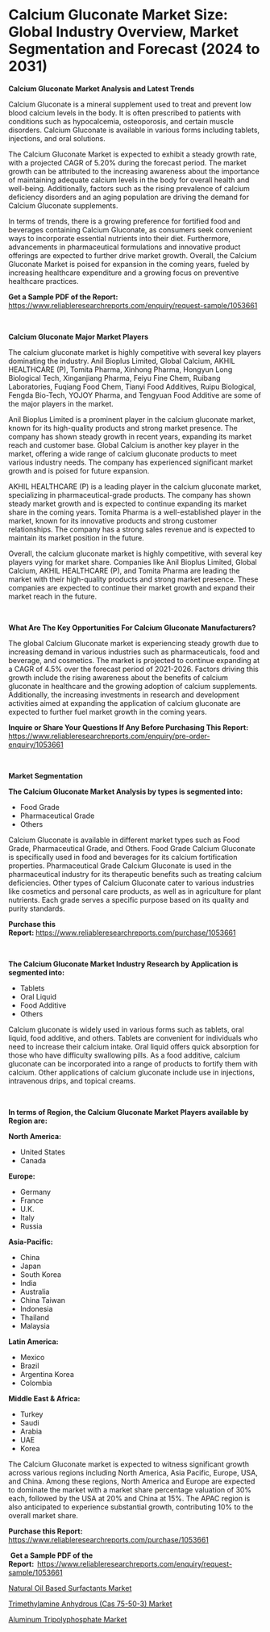 <p><h1>Calcium Gluconate Market Size: Global Industry Overview, Market Segmentation and Forecast (2024 to 2031)</h1></p><p><strong>Calcium Gluconate Market Analysis and Latest Trends</strong></p>
<p><p>Calcium Gluconate is a mineral supplement used to treat and prevent low blood calcium levels in the body. It is often prescribed to patients with conditions such as hypocalcemia, osteoporosis, and certain muscle disorders. Calcium Gluconate is available in various forms including tablets, injections, and oral solutions.</p><p>The Calcium Gluconate Market is expected to exhibit a steady growth rate, with a projected CAGR of 5.20% during the forecast period. The market growth can be attributed to the increasing awareness about the importance of maintaining adequate calcium levels in the body for overall health and well-being. Additionally, factors such as the rising prevalence of calcium deficiency disorders and an aging population are driving the demand for Calcium Gluconate supplements.</p><p>In terms of trends, there is a growing preference for fortified food and beverages containing Calcium Gluconate, as consumers seek convenient ways to incorporate essential nutrients into their diet. Furthermore, advancements in pharmaceutical formulations and innovative product offerings are expected to further drive market growth. Overall, the Calcium Gluconate Market is poised for expansion in the coming years, fueled by increasing healthcare expenditure and a growing focus on preventive healthcare practices.</p></p>
<p><strong>Get a Sample PDF of the Report:&nbsp;</strong> <a href="https://www.reliableresearchreports.com/enquiry/request-sample/1053661">https://www.reliableresearchreports.com/enquiry/request-sample/1053661</a></p>
<p>&nbsp;</p>
<p><strong>Calcium Gluconate Major Market Players</strong></p>
<p><p>The calcium gluconate market is highly competitive with several key players dominating the industry. Anil Bioplus Limited, Global Calcium, AKHIL HEALTHCARE (P), Tomita Pharma, Xinhong Pharma, Hongyun Long Biological Tech, Xinganjiang Pharma, Feiyu Fine Chem, Ruibang Laboratories, Fuqiang Food Chem, Tianyi Food Additives, Ruipu Biological, Fengda Bio-Tech, YOJOY Pharma, and Tengyuan Food Additive are some of the major players in the market.</p><p>Anil Bioplus Limited is a prominent player in the calcium gluconate market, known for its high-quality products and strong market presence. The company has shown steady growth in recent years, expanding its market reach and customer base. Global Calcium is another key player in the market, offering a wide range of calcium gluconate products to meet various industry needs. The company has experienced significant market growth and is poised for future expansion.</p><p>AKHIL HEALTHCARE (P) is a leading player in the calcium gluconate market, specializing in pharmaceutical-grade products. The company has shown steady market growth and is expected to continue expanding its market share in the coming years. Tomita Pharma is a well-established player in the market, known for its innovative products and strong customer relationships. The company has a strong sales revenue and is expected to maintain its market position in the future.</p><p>Overall, the calcium gluconate market is highly competitive, with several key players vying for market share. Companies like Anil Bioplus Limited, Global Calcium, AKHIL HEALTHCARE (P), and Tomita Pharma are leading the market with their high-quality products and strong market presence. These companies are expected to continue their market growth and expand their market reach in the future.</p></p>
<p>&nbsp;</p>
<p><strong>What Are The Key Opportunities For Calcium Gluconate Manufacturers?</strong></p>
<p><p>The global Calcium Gluconate market is experiencing steady growth due to increasing demand in various industries such as pharmaceuticals, food and beverage, and cosmetics. The market is projected to continue expanding at a CAGR of 4.5% over the forecast period of 2021-2026. Factors driving this growth include the rising awareness about the benefits of calcium gluconate in healthcare and the growing adoption of calcium supplements. Additionally, the increasing investments in research and development activities aimed at expanding the application of calcium gluconate are expected to further fuel market growth in the coming years.</p></p>
<p><strong>Inquire or Share Your Questions If Any Before Purchasing This Report:</strong> <a href="https://www.reliableresearchreports.com/enquiry/pre-order-enquiry/1053661">https://www.reliableresearchreports.com/enquiry/pre-order-enquiry/1053661</a></p>
<p>&nbsp;</p>
<p><strong>Market Segmentation</strong></p>
<p><strong>The Calcium Gluconate Market Analysis by types is segmented into:</strong></p>
<p><ul><li>Food Grade</li><li>Pharmaceutical Grade</li><li>Others</li></ul></p>
<p><p>Calcium Gluconate is available in different market types such as Food Grade, Pharmaceutical Grade, and Others. Food Grade Calcium Gluconate is specifically used in food and beverages for its calcium fortification properties. Pharmaceutical Grade Calcium Gluconate is used in the pharmaceutical industry for its therapeutic benefits such as treating calcium deficiencies. Other types of Calcium Gluconate cater to various industries like cosmetics and personal care products, as well as in agriculture for plant nutrients. Each grade serves a specific purpose based on its quality and purity standards.</p></p>
<p><strong>Purchase this Report:&nbsp;</strong><a href="https://www.reliableresearchreports.com/purchase/1053661">https://www.reliableresearchreports.com/purchase/1053661</a></p>
<p>&nbsp;</p>
<p><strong>The Calcium Gluconate Market Industry Research by Application is segmented into:</strong></p>
<p><ul><li>Tablets</li><li>Oral Liquid</li><li>Food Additive</li><li>Others</li></ul></p>
<p><p>Calcium gluconate is widely used in various forms such as tablets, oral liquid, food additive, and others. Tablets are convenient for individuals who need to increase their calcium intake. Oral liquid offers quick absorption for those who have difficulty swallowing pills. As a food additive, calcium gluconate can be incorporated into a range of products to fortify them with calcium. Other applications of calcium gluconate include use in injections, intravenous drips, and topical creams.</p></p>
<p>&nbsp;</p>
<p><strong>In terms of Region, the Calcium Gluconate Market Players available by Region are:</strong></p>
<p>
    <p> <strong> North America: </strong>
        <ul>
            <li>United States</li>
            <li>Canada</li>
        </ul>
        </p> 
    <p> <strong> Europe: </strong>
        <ul>
            <li>Germany</li>
            <li>France</li>
            <li>U.K.</li>
            <li>Italy</li>
            <li>Russia</li>
        </ul>
        </p> 
    <p> <strong> Asia-Pacific: </strong>
        <ul>
            <li>China</li>
            <li>Japan</li>
            <li>South Korea</li>
            <li>India</li>
            <li>Australia</li>
            <li>China Taiwan</li>
            <li>Indonesia</li>
            <li>Thailand</li>
            <li>Malaysia</li>
        </ul>
        </p> 
    <p> <strong> Latin America: </strong>
        <ul>
            <li>Mexico</li>
            <li>Brazil</li>
            <li>Argentina Korea</li>
            <li>Colombia</li>
        </ul>
        </p> 
    <p> <strong> Middle East & Africa: </strong>
        <ul>
            <li>Turkey</li>
            <li>Saudi</li>
            <li>Arabia</li>
            <li>UAE</li>
            <li>Korea</li>
        </ul>
    </p>
    </p>
<p><p>The Calcium Gluconate market is expected to witness significant growth across various regions including North America, Asia Pacific, Europe, USA, and China. Among these regions, North America and Europe are expected to dominate the market with a market share percentage valuation of 30% each, followed by the USA at 20% and China at 15%. The APAC region is also anticipated to experience substantial growth, contributing 10% to the overall market share.</p></p>
<p><strong>Purchase this Report: </strong><a href="https://www.reliableresearchreports.com/purchase/1053661">https://www.reliableresearchreports.com/purchase/1053661</a></p>
<p>&nbsp;<strong>Get a Sample PDF of the Report:&nbsp;&nbsp;</strong><a href="https://www.reliableresearchreports.com/enquiry/request-sample/1053661">https://www.reliableresearchreports.com/enquiry/request-sample/1053661</a></p>
<p><strong></strong></p>
<p><p><a href="https://view.publitas.com/reportprime-1/natural-oil-based-surfactants-market-with-the-goal-of-estimating-the-market-size-and-future-growth-potential-of-various-market-segments-based-on-component-applications-end-user-and-region/">Natural Oil Based Surfactants Market</a></p><p><a href="https://view.publitas.com/reportprime-1/trimethylamine-anhydrous-cas-75-50-3-market-offers-provide-insightful-data-for-the-time-period-from-2023-to-2030-and-also-provide-analysis-based-on-application-type-and-region/">Trimethylamine Anhydrous (Cas 75-50-3) Market</a></p><p><a href="https://view.publitas.com/reportprime-1/aluminum-tripolyphosphate-market-research-report-forecasted-for-period-from-2023-2030-by-market-type-market-application-and-region/">Aluminum Tripolyphosphate Market</a></p></p>